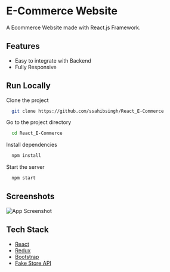 # E-Commerce Website

A Ecommerce Website made with React.js Framework.



## Features

- Easy to integrate with Backend
- Fully Responsive


## Run Locally

Clone the project

```bash
  git clone https://github.com/ssahibsingh/React_E-Commerce
```

Go to the project directory

```bash
  cd React_E-Commerce
```

Install dependencies

```bash
  npm install
```

Start the server

```bash
  npm start
```


## Screenshots

![App Screenshot](https://i.ibb.co/fQ293tm/image.png)


## Tech Stack

* [React](https://reactjs.org/)
* [Redux](https://redux.js.org/)
* [Bootstrap](https://getbootstrap.com/)
* [Fake Store API](https://fakestoreapi.com/)


